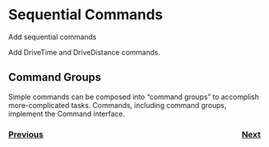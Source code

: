 # <a name="code"></a>Sequential Commands
Add sequential commands

Add DriveTime and DriveDistance commands.

## Command Groups
Simple commands can be composed into “command groups” to accomplish more-complicated tasks. Commands, including command groups, implement the Command interface.

<h3><span style="float:left">
<a href="romiCode5">Previous</a></span>
<span style="float:right">
<a href="romiCode7">Next</a></span></h3>